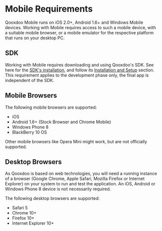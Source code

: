 # Mobile Requirements

Qooxdoo Mobile runs on iOS 2.0+, Android 1.6+ and Windows Mobile devices.
Working with Mobile requires access to such a mobile device, with a suitable
mobile browser, or a mobile emulator for the respective platform that runs on
your desktop PC.

## SDK

Working with Mobile requires downloading and using Qooxdoo's SDK. See here for
the [SDK's installation](../README.md), and follow its <u>Installation and Setup</u>
section. This requirement applies to the development phase only, the final app
is independent of the SDK.

## Mobile Browsers

The following mobile browsers are supported:

- iOS
- Android 1.6+ (Stock Browser and Chrome Mobile)
- Windows Phone 8
- BlackBerry 10 OS

Other mobile browsers like Opera Mini might work, but are not officially
supported.

## Desktop Browsers

As Qooxdoo is based on web technologies, you will need a running instance of a
browser (Google Chrome, Apple Safari, Mozilla Firefox or Internet Explorer) on
your system to run and test the application. An iOS, Android or Windows Phone 8
device is not necessarily required.

The following desktop browsers are supported:

- Safari 5
- Chrome 10+
- Firefox 10+
- Internet Explorer 10+
